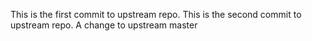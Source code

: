 This is the first commit to upstream repo.
This is the second commit to upstream repo.
A change to upstream master
